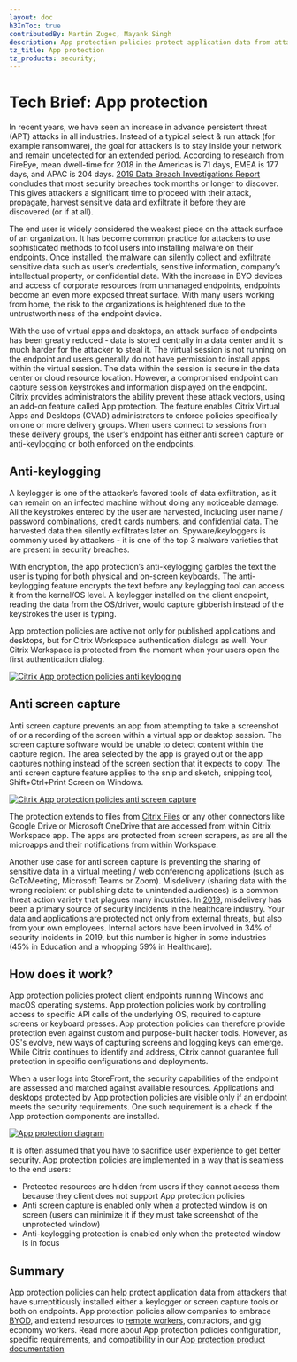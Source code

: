 ```yaml
---
layout: doc
h3InToc: true
contributedBy: Martin Zugec, Mayank Singh
description: App protection policies protect application data from attacks based on keyloggers and screen capture tools. Allow companies to embrace BYOD, and extend resources to remote workers, contractors, and gig economy workers.
tz_title: App protection
tz_products: security;
---
```

# Tech Brief: App protection

In recent years, we have seen an increase in advance persistent threat (APT) attacks in all industries. Instead of a typical select & run attack (for example ransomware), the goal for attackers is to stay inside your network and remain undetected for an extended period. According to research from FireEye, mean dwell-time for 2018 in the Americas is 71 days, EMEA is 177 days, and APAC is 204 days. [2019 Data Breach Investigations Report](https://enterprise.verizon.com/resources/reports/dbir/) concludes that most security breaches took months or longer to discover. This gives attackers a significant time to proceed with their attack, propagate, harvest sensitive data and exfiltrate it before they are discovered (or if at all).

The end user is widely considered the weakest piece on the attack surface of an organization. It has become common practice for attackers to use sophisticated methods to fool users into installing malware on their endpoints. Once installed, the malware can silently collect and exfiltrate sensitive data such as user’s credentials, sensitive information, company’s intellectual property, or confidential data. With the increase in BYO devices and access of corporate resources from unmanaged endpoints, endpoints become an even more exposed threat surface. With many users working from home, the risk to the organizations is heightened due to the untrustworthiness of the endpoint device.

With the use of virtual apps and desktops, an attack surface of endpoints has been greatly reduced - data is stored centrally in a data center and it is much harder for the attacker to steal it. The virtual session is not running on the endpoint and users generally do not have permission to install apps within the virtual session. The data within the session is secure in the data center or cloud resource location. However, a compromised endpoint can capture session keystrokes and information displayed on the endpoint. Citrix provides administrators the ability prevent these attack vectors, using an add-on feature called App protection. The feature enables Citrix Virtual Apps and Desktops (CVAD) administrators to enforce policies specifically on one or more delivery groups. When users connect to sessions from these delivery groups, the user’s endpoint has either anti screen capture or anti-keylogging or both enforced on the endpoints.

## Anti-keylogging

A keylogger is one of the attacker’s favored tools of data exfiltration, as it can remain on an infected machine without doing any noticeable damage. All the keystrokes entered by the user are harvested, including user name / password combinations, credit cards numbers, and confidential data. The harvested data then silently exfiltrates later on. Spyware/keyloggers is commonly used by attackers - it is one of the top 3 malware varieties that are present in security breaches.

With encryption, the app protection’s anti-keylogging garbles the text the user is typing for both physical and on-screen keyboards. The anti-keylogging feature encrypts the text before any keylogging tool can access it from the kernel/OS level. A keylogger installed on the client endpoint, reading the data from the OS/driver, would capture gibberish instead of the keystrokes the user is typing.

App protection policies are active not only for published applications and desktops, but for Citrix Workspace authentication dialogs as well. Your Citrix Workspace is protected from the moment when your users open the first authentication dialog.

[![Citrix App protection policies anti keylogging](/en-us/tech-zone/learn/media/tech-briefs_app-protection-policies_anti-keylogging.gif)](/en-us/tech-zone/learn/media/tech-briefs_app-protection-policies_anti-keylogging.gif)

## Anti screen capture

Anti screen capture prevents an app from attempting to take a screenshot of or a recording of the screen within a virtual app or desktop session. The screen capture software would be unable to detect content within the capture region. The area selected by the app is grayed out or the app captures nothing instead of the screen section that it expects to copy. The anti screen capture feature applies to the snip and sketch, snipping tool, Shift+Ctrl+Print Screen on Windows.

[![Citrix App protection policies anti screen capture](/en-us/tech-zone/learn/media/tech-briefs_app-protection-policies_2-anti-screen-capture-ss.png)](/en-us/tech-zone/learn/media/tech-briefs_app-protection-policies_2-anti-screen-capture-ss.png)

The protection extends to files from [Citrix Files](/en-us/mobile-productivity-apps/citrix-files.html) or any other connectors like Google Drive or Microsoft OneDrive that are accessed from within Citrix Workspace app. The apps are protected from screen scrapers, as are all the microapps and their notifications from within Workspace.

Another use case for anti screen capture is preventing the sharing of sensitive data in a virtual meeting / web conferencing applications (such as GoToMeeting, Microsoft Teams or Zoom). Misdelivery (sharing data with the wrong recipient or publishing data to unintended audiences) is a common threat action variety that plagues many industries. In [2019](https://enterprise.verizon.com/resources/reports/dbir/), misdelivery has been a primary source of security incidents in the healthcare industry. Your data and applications are protected not only from external threats, but also from your own employees. Internal actors have been involved in 34% of security incidents in 2019, but this number is higher in some industries (45% in Education and a whopping 59% in Healthcare).

## How does it work?

App protection policies protect client endpoints running Windows and macOS operating systems. App protection policies work by controlling access to specific API calls of the underlying OS, required to capture screens or keyboard presses. App protection policies can therefore provide protection even against custom and purpose-built hacker tools. However, as OS's evolve, new ways of capturing screens and logging keys can emerge. While Citrix continues to identify and address, Citrix cannot guarantee full protection in specific configurations and deployments.

When a user logs into StoreFront, the security capabilities of the endpoint are assessed and matched against available resources. Applications and desktops protected by App protection policies are visible only if an endpoint meets the security requirements. One such requirement is a check if the App protection components are installed.

[![App protection diagram](/en-us/tech-zone/learn/media/tech-briefs_app-protection-policies_diagram.png)](/en-us/tech-zone/learn/media/tech-briefs_app-protection-policies_diagram.png)

It is often assumed that you have to sacrifice user experience to get better security. App protection policies are implemented in a way that is seamless to the end users:

*  Protected resources are hidden from users if they cannot access them because they client does not support App protection policies
*  Anti screen capture is enabled only when a protected window is on screen (users can minimize it if they must take screenshot of the unprotected window)
*  Anti-keylogging protection is enabled only when the protected window is in focus

## Summary

App protection policies can help protect application data from attackers that have surreptitiously installed either a keylogger or screen capture tools or both on endpoints. App protection policies allow companies to embrace [BYOD](https://www.citrix.com/glossary/byod.html), and extend resources to [remote workers](/en-us/tech-zone/learn/tech-briefs/business-continuity.html), contractors, and gig economy workers. Read more about App protection policies configuration, specific requirements, and compatibility in our [App protection product documentation](/en-us/citrix-virtual-apps-desktops/secure/app-protection.html)
